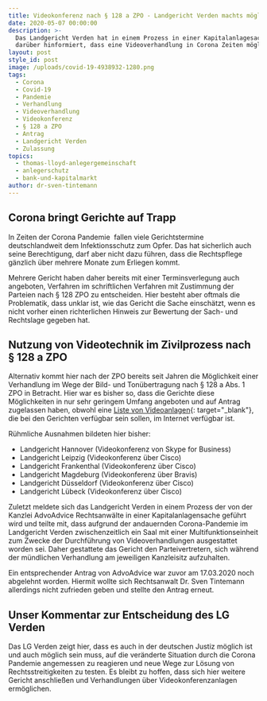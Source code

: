 ```yaml
---
title: Videokonferenz nach § 128 a ZPO - Landgericht Verden machts möglich
date: 2020-05-07 00:00:00
description: >-
  Das Landgericht Verden hat in einem Prozess in einer Kapitalanlagesache
  darüber hinformiert, dass eine Videoverhandlung in Corona Zeiten möglich ist.
layout: post
style_id: post
image: /uploads/covid-19-4938932-1280.png
tags:
  - Corona
  - Covid-19
  - Pandemie
  - Verhandlung
  - Videoverhandlung
  - Videokonferenz
  - § 128 a ZPO
  - Antrag
  - Landgericht Verden
  - Zulassung
topics:
  - thomas-lloyd-anlegergemeinschaft
  - anlegerschutz
  - bank-und-kapitalmarkt
author: dr-sven-tintemann
---
```


## Corona bringt Gerichte auf Trapp

In Zeiten der Corona Pandemie&nbsp; fallen viele Gerichtstermine deutschlandweit dem Infektionsschutz zum Opfer. Das hat sicherlich auch seine Berechtigung, darf aber nicht dazu führen, dass die Rechtspflege gänzlich über mehrere Monate zum Erliegen kommt.&nbsp;

Mehrere Gericht haben daher bereits mit einer Terminsverlegung auch angeboten, Verfahren im schriftlichen Verfahren mit Zustimmung der Parteien nach &sect; 128 ZPO zu entscheiden. Hier besteht aber oftmals die Problematik, dass unklar ist, wie das Gericht die Sache einschätzt, wenn es nicht vorher einen richterlichen Hinweis zur Bewertung der Sach- und Rechtslage gegeben hat.&nbsp;

## Nutzung von Videotechnik im Zivilprozess nach &sect; 128 a ZPO

Alternativ kommt hier nach der ZPO bereits seit Jahren die Möglichkeit einer Verhandlung im Wege der Bild- und Tonübertragung nach &sect; 128 a Abs. 1 ZPO in Betracht. Hier war es bisher so, dass die Gerichte diese Möglichkeiten in nur sehr geringem Umfang angeboten und auf Antrag zugelassen haben, obwohl eine [Liste von Videoanlagen](https://justiz.de/verzeichnis/zwi_videokonferenz/videokonferenzanlagen.pdf){: target="_blank"}, die bei den Gerichten verfügbar sein sollen, im Internet verfügbar ist.&nbsp;

Rühmliche Ausnahmen bildeten hier bisher:

* Landgericht Hannover (Videokonferenz von Skype for Business)
* Landgericht Leipzig (Videokonferenz über Cisco)
* Landgericht Frankenthal (Videokonferenz über Cisco)
* Landgericht Magdeburg (Videokonferenz über Bravis)
* Landgericht Düsseldorf (Videokonferenz über Cisco)
* Landgericht Lübeck (Videokonferenz über Cisco)

Zuletzt meldete sich das Landgericht Verden in einem Prozess der von der Kanzlei AdvoAdvice Rechtsanwälte in einer Kapitalanlagensache geführt wird und teilte mit, dass aufgrund der andauernden Corona-Pandemie im Landgericht Verden zwischenzeitlich ein Saal mit einer Multifunktionseinheit zum Zwecke der Durchführung von Videoverhandlungen ausgestattet worden sei. Daher gestattete das Gericht den Parteivertretern, sich während der mündlichen Verhandlung am jeweiligen Kanzleisitz aufzuhalten.&nbsp;

Ein entsprechender Antrag von AdvoAdvice war zuvor am 17.03.2020 noch abgelehnt worden. Hiermit wollte sich Rechtsanwalt Dr. Sven Tintemann allerdings nicht zufrieden geben und stellte den Antrag erneut.&nbsp;

## Unser Kommentar zur Entscheidung des LG Verden

Das LG Verden zeigt hier, dass es auch in der deutschen Justiz möglich ist und auch möglich sein muss, auf die veränderte Situation durch die Corona Pandemie angemessen zu reagieren und neue Wege zur Lösung von Rechtsstreitigkeiten zu testen. Es bleibt zu hoffen, dass sich hier weitere Gericht anschlie&szlig;en und Verhandlungen über Videokonferenzanlagen ermöglichen.&nbsp;

&nbsp;